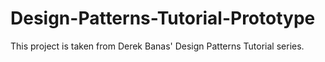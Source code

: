 # Design-Patterns-Tutorial-Prototype
 This project is taken from Derek Banas' Design Patterns Tutorial series.
